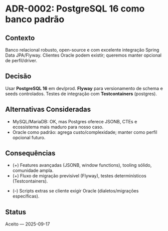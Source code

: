 # ADR-0002: PostgreSQL 16 como banco padrão

## Contexto
Banco relacional robusto, open-source e com excelente integração Spring Data JPA/Flyway. Clientes Oracle podem existir; queremos manter opcional de perfil/driver.

## Decisão
Usar **PostgreSQL 16** em dev/prod. **Flyway** para versionamento de schema e seeds controlados. Testes de integração com **Testcontainers** (postgres).

## Alternativas Consideradas
- MySQL/MariaDB: OK, mas Postgres oferece JSONB, CTEs e ecossistema mais maduro para nosso caso.
- Oracle como padrão: agrega custo/complexidade; manter como perfil opcional futuro.

## Consequências
+ (+) Features avançadas (JSONB, window functions), tooling sólido, comunidade ampla.
+ (+) Fluxo de migração previsível (Flyway), testes determinísticos (Testcontainers).
- (–) Scripts extras se cliente exigir Oracle (dialetos/migrações específicas).

## Status
Aceito — 2025-09-17

